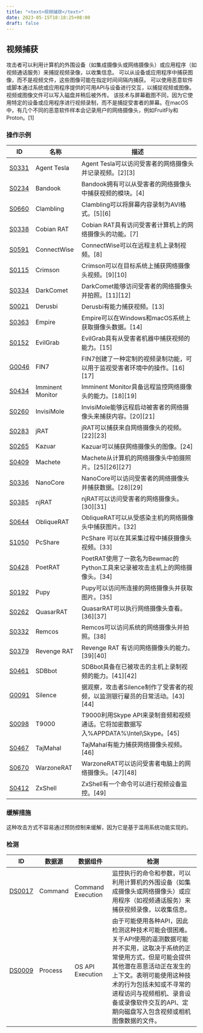 ```yaml
---
title: "<text>视频捕获</text>"
date: 2023-05-15T18:18:25+08:00
draft: false
---
```

## <text>视频捕获</text>
攻击者可以利用计算机的外围设备（如集成摄像头或网络摄像头）或应用程序（如视频通话服务）来捕捉视频录像，以收集信息。 可以从设备或应用程序中捕获图像，而不是视频文件，这些图像可能在指定时间间隔内捕获。 可以使用恶意软件或脚本通过系统或应用程序提供的可用API与设备进行交互，以捕捉视频或图像。 视频或图像文件可以写入磁盘并稍后被外传。 该技术与屏幕截图不同，因为它使用特定的设备或应用程序进行视频录制，而不是捕捉受害者的屏幕。在macOS中，有几个不同的恶意软件样本会记录用户的网络摄像头，例如FruitFly和Proton。[1]
### 操作示例

|ID|名称|描述|
|----|----|----|
|[S0331]()|Agent Tesla|Agent Tesla可以访问受害者的网络摄像头并记录视频。[2][3]|
|[S0234]()|Bandook|Bandook拥有可以从受害者的网络摄像头中捕获视频的模块。[4]|
|[S0660]()|Clambling|Clambling可以将屏幕内容录制为AVI格式。[5][6]|
|[S0338]()|Cobian RAT|Cobian RAT具有访问受害者计算机上的网络摄像头的功能。[7]|
|[S0591]()|ConnectWise|ConnectWise可以在远程主机上录制视频。[8]|
|[S0115]()|Crimson|Crimson可以在目标系统上捕获网络摄像头视频。[9][10]|
|[S0334]()|DarkComet|DarkComet能够访问受害者的网络摄像头并拍照。[11][12]|
|[S0021]()|Derusbi|Derusbi有能力捕获视频。[13]|
|[S0363]()|Empire|Empire可以在Windows和macOS系统上获取摄像头数据。[14]|
|[S0152]()|EvilGrab|EvilGrab具有从受害者机器中捕获视频的能力。[15]|
|[G0046]()|FIN7|FIN7创建了一种定制的视频录制功能，可以用于监视受害者环境中的操作。[16][17]|
|[S0434]()|Imminent Monitor|Imminent Monitor具备远程监控网络摄像头的能力。[18][19]|
|[S0260]()|InvisiMole|InvisiMole能够远程启动被害者的网络摄像头来捕获内容。[20][21]|
|[S0283]()|jRAT|jRAT可以捕获来自网络摄像头的视频。[22][23]|
|[S0265]()|Kazuar|Kazuar可以捕获网络摄像头的图像。[24]|
|[S0409]()|Machete|Machete从计算机的网络摄像头中拍摄照片。[25][26][27]|
|[S0336]()|NanoCore|NanoCore可以访问受害者的网络摄像头并捕获数据。[28][29]|
|[S0385]()|njRAT|njRAT可以访问受害者的网络摄像头。[30][31]|
|[S0644]()|ObliqueRAT|ObliqueRAT可以从受感染主机的网络摄像头中捕获图片。[32]|
|[S1050]()|PcShare|PcShare 可以在其采集过程中捕获摄像头视频。[33]|
|[S0428]()|PoetRAT|PoetRAT使用了一款名为Bewmac的Python工具来记录被攻击主机上的网络摄像头。[34]|
|[S0192]()|Pupy|Pupy可以访问所连接的网络摄像头并获取图片。[35]|
|[S0262]()|QuasarRAT|QuasarRAT可以执行网络摄像头查看。[36][37]|
|[S0332]()|Remcos|Remcos可以访问系统的网络摄像头并拍照。[38]|
|[S0379]()|Revenge RAT|Revenge RAT 有访问网络摄像头的能力。[39][40]|
|[S0461]()|SDBbot|SDBbot具备在已被攻击的主机上录制视频的能力。[41][42]|
|[G0091]()|Silence|<text>据观察，攻击者Silence制作了受害者的视频，以监测银行雇员的日常活动。[43][44]</text>|
|[S0098]()|T9000|T9000利用Skype API来录制音频和视频通话。它将加密数据写入%APPDATA%\Intel\Skype。[45]|
|[S0467]()|TajMahal|TajMahal有能力捕获网络摄像头视频。[46]|
|[S0670]()|WarzoneRAT|WarzoneRAT可以访问受害者电脑上的网络摄像头。[47][48]|
|[S0412]()|ZxShell|ZxShell有一个命令可以进行视频设备监控。[49]|

### 缓解措施
这种攻击方式不容易通过预防控制来缓解，因为它是基于滥用系统功能实现的。
### 检测

|  ID   | 数据源  | 数据组件|检测|
|  ----  | ----  |----|----|
|[DS0017]()|Command|Command Execution|监控执行的命令和参数，可以利用计算机的外围设备（如集成摄像头或网络摄像头）或应用程序（如视频通话服务）来捕获视频录像，以收集信息。|
|[DS0009]()|Process|OS API Execution|由于可能使用各种API，因此检测这种技术可能会很困难。关于API使用的遥测数据可能并不实用，这取决于系统的正常使用方式，但是可能会提供其他潜在恶意活动正在发生的上下文。表明可能使用这种技术的行为包括未知或不寻常的进程访问与视频相机、录音设备或录像软件交互的API、定期向磁盘写入包含视频或相机图像数据的文件。|

